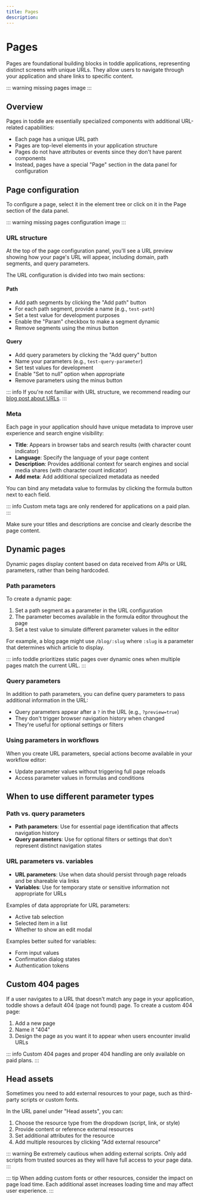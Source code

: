 ```yaml
---
title: Pages
description:
---
```


# Pages
Pages are foundational building blocks in toddle applications, representing distinct screens with unique URLs. They allow users to navigate through your application and share links to specific content.

::: warning
missing pages image
:::

## Overview
Pages in toddle are essentially specialized components with additional URL-related capabilities:
- Each page has a unique URL path
- Pages are top-level elements in your application structure
- Pages do not have attributes or events since they don't have parent components
- Instead, pages have a special "Page" section in the data panel for configuration

## Page configuration
To configure a page, select it in the element tree or click on it in the Page section of the data panel.

::: warning
missing pages configuration image
:::

### URL structure
At the top of the page configuration panel, you'll see a URL preview showing how your page's URL will appear, including domain, path segments, and query parameters.

The URL configuration is divided into two main sections:
#### Path
- Add path segments by clicking the "Add path" button
- For each path segment, provide a name (e.g., `test-path`)
- Set a test value for development purposes
- Enable the "Param" checkbox to make a segment dynamic
- Remove segments using the minus button
#### Query
- Add query parameters by clicking the "Add query" button
- Name your parameters (e.g., `test-query-parameter`)
- Set test values for development
- Enable "Set to null" option when appropriate
- Remove parameters using the minus button

::: info
If you're not familiar with URL structure, we recommend reading our [blog post about URLs](https://toddle.dev/blog/urls-how-do-they-really-work).
:::

### Meta
Each page in your application should have unique metadata to improve user experience and search engine visibility:
- **Title**: Appears in browser tabs and search results (with character count indicator)
- **Language**: Specify the language of your page content
- **Description**: Provides additional context for search engines and social media shares (with character count indicator)
- **Add meta**: Add additional specialized metadata as needed

You can bind any metadata value to formulas by clicking the formula button next to each field.

::: info
Custom meta tags are only rendered for applications on a paid plan.
:::

Make sure your titles and descriptions are concise and clearly describe the page content.

## Dynamic pages
Dynamic pages display content based on data received from APIs or URL parameters, rather than being hardcoded.

### Path parameters
To create a dynamic page:
1. Set a path segment as a parameter in the URL configuration
2. The parameter becomes available in the formula editor throughout the page
3. Set a test value to simulate different parameter values in the editor

For example, a blog page might use `/blog/:slug` where `:slug` is a parameter that determines which article to display.

::: info
toddle prioritizes static pages over dynamic ones when multiple pages match the current URL.
:::

### Query parameters
In addition to path parameters, you can define query parameters to pass additional information in the URL:
- Query parameters appear after a `?` in the URL (e.g., `?preview=true`)
- They don't trigger browser navigation history when changed
- They're useful for optional settings or filters

### Using parameters in workflows
When you create URL parameters, special actions become available in your workflow editor:
- Update parameter values without triggering full page reloads
- Access parameter values in formulas and conditions

## When to use different parameter types
### Path vs. query parameters
- **Path parameters**: Use for essential page identification that affects navigation history
- **Query parameters**: Use for optional filters or settings that don't represent distinct navigation states

### URL parameters vs. variables
- **URL parameters**: Use when data should persist through page reloads and be shareable via links
- **Variables**: Use for temporary state or sensitive information not appropriate for URLs

Examples of data appropriate for URL parameters:
- Active tab selection
- Selected item in a list
- Whether to show an edit modal

Examples better suited for variables:
- Form input values
- Confirmation dialog states
- Authentication tokens

## Custom 404 pages
If a user navigates to a URL that doesn't match any page in your application, toddle shows a default 404 (page not found) page.
To create a custom 404 page:
1. Add a new page
2. Name it "404"
3. Design the page as you want it to appear when users encounter invalid URLs

::: info
Custom 404 pages and proper 404 handling are only available on paid plans.
:::

## Head assets
Sometimes you need to add external resources to your page, such as third-party scripts or custom fonts.

In the URL panel under "Head assets", you can:
1. Choose the resource type from the dropdown (script, link, or style)
2. Provide content or reference external resources
3. Set additional attributes for the resource
4. Add multiple resources by clicking "Add external resource"

::: warning
Be extremely cautious when adding external scripts. Only add scripts from trusted sources as they will have full access to your page data.
:::

::: tip
When adding custom fonts or other resources, consider the impact on page load time. Each additional asset increases loading time and may affect user experience.
:::